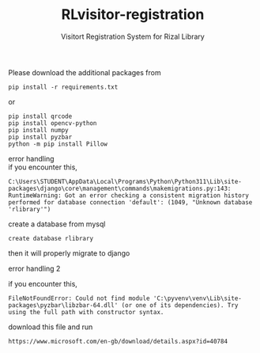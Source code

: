 <header>
  
# RLvisitor-registration
Visitort Registration System for Rizal Library
  
</header>
Please download the additional packages from

```
pip install -r requirements.txt
```
or

```
pip install qrcode
pip install opencv-python
pip install numpy
pip install pyzbar
python -m pip install Pillow
```

error handling
</br>
if you encounter this,
```
C:\Users\STUDENT\AppData\Local\Programs\Python\Python311\Lib\site-packages\django\core\management\commands\makemigrations.py:143: RuntimeWarning: Got an error checking a consistent migration history performed for database connection 'default': (1049, "Unknown database 'rlibrary'")

```
create a database from mysql
```
create database rlibrary
```
then it will properly migrate to django


error handling 2

if you encounter this,
```
FileNotFoundError: Could not find module 'C:\pyvenv\venv\Lib\site-packages\pyzbar\libzbar-64.dll' (or one of its dependencies). Try using the full path with constructor syntax.

```
download this file and run
```
https://www.microsoft.com/en-gb/download/details.aspx?id=40784
```
